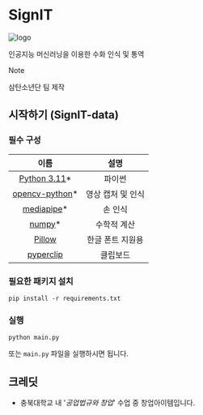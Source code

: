 # SignIT
![logo](https://i.imgur.com/PC8vVZQm.png)

인공지능 머신러닝을 이용한 수화 인식 및 통역
 > [!NOTE]
 > 삼탄소년단 팀 제작

## 시작하기 (SignIT-data)
### 필수 구성
|이름|설명|
|:---:|:---:|
|[Python 3.11](https://www.python.org/downloads/release/python-3114/)*|파이썬|
|[opencv-python](https://github.com/opencv/opencv-python)*|영상 캡처 및 인식|
|[mediapipe](https://github.com/google/mediapipe)*|손 인식|
|[numpy](https://github.com/numpy/numpy)*|수학적 계산|
|[Pillow](https://github.com/python-pillow/Pillow)|한글 폰트 지원용|
|[pyperclip](https://github.com/asweigart/pyperclip)|클립보드|

### 필요한 패키지 설치
```
pip install -r requirements.txt
```

### 실행
```
python main.py
```
또는 `main.py` 파일을 실행하시면 됩니다.

## 크레딧
- 충북대학교 내 '*공업법규와 창업*' 수업 중 창업아이템입니다.
